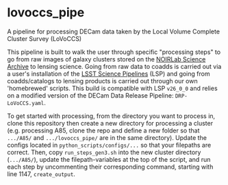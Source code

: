 # lovoccs_pipe
A pipeline for processing DECam data taken by the Local Volume Complete Cluster Survey (LoVoCCS)

This pipeline is built to walk the user through specific "processing steps" to go from raw images of galaxy clusters stored on the [NOIRLab Science Archive](https://astroarchive.noirlab.edu/) to lensing science. Going from raw data to coadds is carried out via a user's installation of the [LSST Science Pipelines](https://pipelines.lsst.io/) (LSP) and going from coadds/catalogs to lensing products is carried out through our own 'homebrewed' scripts. This build is compatible with LSP `v26_0_0` and relies on a modified version of the DECam Data Release Pipeline: `DRP-LoVoCCS.yaml`.

To get started with processing, from the directory you want to process in, clone this repository then create a new directory for processing a cluster (e.g. processing A85, clone the repo and define a new folder so that `.../A85/` and `.../lovoccs_pipe/` are in the same directory). Update the configs located in `python_scripts/configs/...` so that your filepaths are correct. Then, copy `run_steps_gen3.sh` into the new cluster directory (`.../A85/`), update the filepath-variables at the top of the script, and run each step by uncommenting their corresponding command, starting with line 1147, `create_output`.

